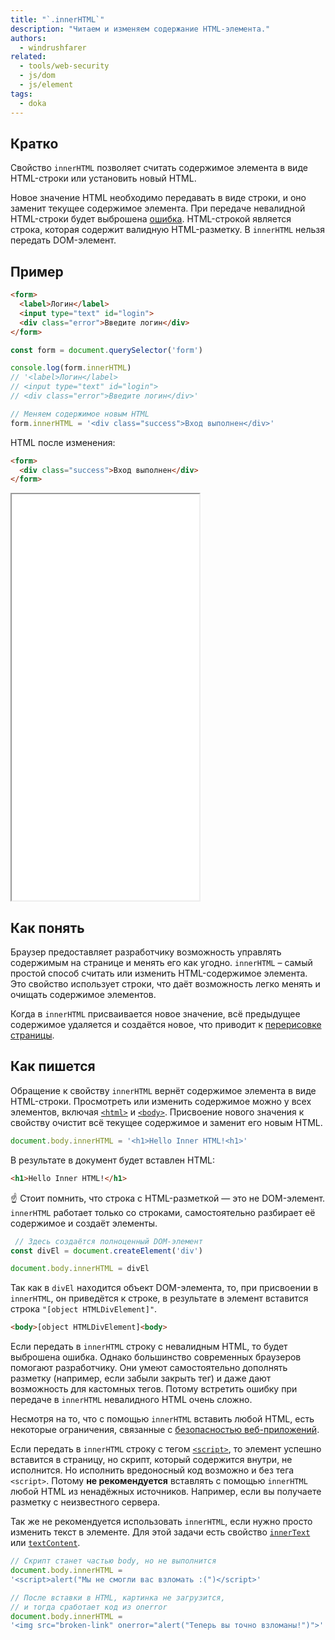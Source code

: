 ```yaml
---
title: "`.innerHTML`"
description: "Читаем и изменяем содержание HTML-элемента."
authors:
  - windrushfarer
related:
  - tools/web-security
  - js/dom
  - js/element
tags:
  - doka
---
```


## Кратко

Свойство `innerHTML` позволяет считать содержимое элемента в виде HTML-строки или установить новый HTML.

Новое значение HTML необходимо передавать в виде строки, и оно заменит текущее содержимое элемента. При передаче невалидной HTML-строки будет выброшена [ошибка](/js/errors/). HTML-строкой является строка, которая содержит валидную HTML-разметку. В `innerHTML` нельзя передать DOM-элемент.

## Пример
```html
<form>
  <label>Логин</label>
  <input type="text" id="login">
  <div class="error">Введите логин</div>
</form>
```

```js
const form = document.querySelector('form')

console.log(form.innerHTML)
// '<label>Логин</label>
// <input type="text" id="login">
// <div class="error">Введите логин</div>'

// Меняем содержимое новым HTML
form.innerHTML = '<div class="success">Вход выполнен</div>'
```

HTML после изменения:

```html
<form>
  <div class="success">Вход выполнен</div>
</form>
```

<iframe title="Пример работы свойства" src="demos/index/" height="650"></iframe>

## Как понять

Браузер предоставляет разработчику возможность управлять содержимым на странице и менять его как угодно. `innerHTML` – самый простой способ считать или изменить HTML-содержимое элемента. Это свойство использует строки, что даёт возможность легко менять и очищать содержимое элементов.

Когда в `innerHTML` присваивается новое значение, всё предыдущее содержимое удаляется и создаётся новое, что приводит к [перерисовке страницы](/tools/how-the-browser-creates-pages/).

## Как пишется

Обращение к свойству `innerHTML` вернёт содержимое элемента в виде HTML-строки. Просмотреть или изменить содержимое можно у всех элементов, включая [`<html>`](/html/html/) и [`<body>`](/html/body/). Присвоение нового значения к свойству очистит всё текущее содержимое и заменит его новым HTML.

```js
document.body.innerHTML = '<h1>Hello Inner HTML!<h1>'
```

В результате в документ будет вставлен HTML:

```html
<h1>Hello Inner HTML!</h1>
```

<aside>

☝️ Стоит помнить, что строка с HTML-разметкой — это не DOM-элемент. `innerHTML` работает только со строками, самостоятельно разбирает её содержимое и создаёт элементы.

</aside>

```js
 // Здесь создаётся полноценный DOM-элемент
const divEl = document.createElement('div')

document.body.innerHTML = divEl
```

Так как в `divEl` находится объект DOM-элемента, то, при присвоении в `innerHTML`, он приведётся к строке, в результате в элемент вставится строка `"[object HTMLDivElement]"`.

```html
<body>[object HTMLDivElement]<body>
```

Если передать в `innerHTML` строку с невалидным HTML, то будет выброшена ошибка. Однако большинство современных браузеров помогают разработчику. Они умеют самостоятельно дополнять разметку (например, если забыли закрыть тег) и даже дают возможность для кастомных тегов. Потому встретить ошибку при передаче в `innerHTML` невалидного HTML очень сложно.

Несмотря на то, что с помощью `innerHTML` вставить любой HTML, есть некоторые ограничения, связанные с [безопасностью веб-приложений](/tools/web-security/).

Если передать в `innerHTML` строку с тегом [`<script>`](/html/script/), то элемент успешно вставится в страницу, но скрипт, который содержится внутри, не исполнится. Но исполнить вредоносный код возможно и без тега `<script>`. Потому **не рекомендуется** вставлять с помощью `innerHTML` любой HTML из ненадёжных источников. Например, если вы получаете разметку с неизвестного сервера.

Так же не рекомендуется использовать `innerHTML`, если нужно просто изменить текст в элементе. Для этой задачи есть свойство [`innerText`](/js/element-innertext/) или [`textContent`](/js/element-textcontent/).

```js
// Скрипт станет частью body, но не выполнится
document.body.innerHTML =
'<script>alert("Мы не смогли вас взломать :(")</script>'

// После вставки в HTML, картинка не загрузится,
// и тогда сработает код из onerror
document.body.innerHTML =
'<img src="broken-link" onerror="alert("Теперь вы точно взломаны!")">'
```
